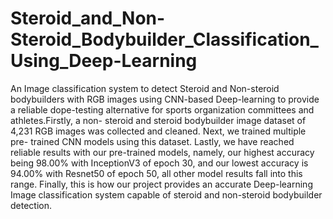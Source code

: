 # Steroid_and_Non-Steroid_Bodybuilder_Classification_Using_Deep-Learning
 An Image classification system to detect Steroid and Non-steroid bodybuilders with RGB images using CNN-based Deep-learning to provide a reliable dope-testing alternative for sports organization committees and athletes.Firstly, a non- steroid and steroid bodybuilder image dataset of 4,231 RGB images was collected and cleaned. Next, we trained multiple pre- trained CNN models using this dataset. Lastly, we have reached reliable results with our pre-trained models, namely, our highest accuracy being 98.00% with InceptionV3 of epoch 30, and our lowest accuracy is 94.00% with Resnet50 of epoch 50, all other model results fall into this range. Finally, this is how our project provides an accurate Deep-learning Image classification system capable of steroid and non-steroid bodybuilder detection.
